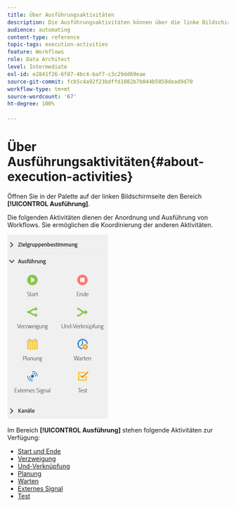 ```yaml
---
title: Über Ausführungsaktivitäten
description: Die Ausführungsaktivitäten können über die linke Bildschirmseite geöffnet werden.
audience: automating
content-type: reference
topic-tags: execution-activities
feature: Workflows
role: Data Architect
level: Intermediate
exl-id: e2841f26-6f87-4bc4-baf7-c3c29dd69eae
source-git-commit: fcb5c4a92f23bdffd1082b7b044b5859dead9d70
workflow-type: tm+mt
source-wordcount: '67'
ht-degree: 100%

---
```


# Über Ausführungsaktivitäten{#about-execution-activities}

Öffnen Sie in der Palette auf der linken Bildschirmseite den Bereich **[!UICONTROL Ausführung]**.

Die folgenden Aktivitäten dienen der Anordnung und Ausführung von Workflows. Sie ermöglichen die Koordinierung der anderen Aktivitäten.

![](assets/wkf_execution_activities.png)

Im Bereich **[!UICONTROL Ausführung]** stehen folgende Aktivitäten zur Verfügung:

* [Start und Ende](../../automating/using/start-and-end.md)
* [Verzweigung](../../automating/using/fork.md)
* [Und-Verknüpfung](../../automating/using/and-join.md)
* [Planung](../../automating/using/scheduler.md)
* [Warten](../../automating/using/wait.md)
* [Externes Signal](../../automating/using/external-signal.md)
* [Test](../../automating/using/test.md)
